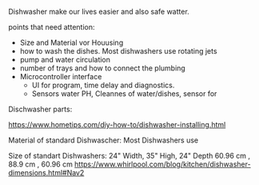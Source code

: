 Dishwasher make our lives easier and also safe watter.

points that need attention:
- Size and Material vor Houusing 
- how to wash the dishes. Most dishwashers use rotating jets
- pump and water circulation
- number of trays and how to connect the plumbing
- Microcontroller interface
  - UI for program, time delay and diagnostics.
  - Sensors water PH, Cleannes of water/dishes, sensor for  



Dischwasher parts:

https://www.hometips.com/diy-how-to/dishwasher-installing.html


Material of standard Dishwascher:
Most Dishwashers use 


Size of standart Dishwashers:
24" Width, 35" High, 24" Depth
60.96 cm , 88.9 cm , 60.96 cm
https://www.whirlpool.com/blog/kitchen/dishwasher-dimensions.html#Nav2
